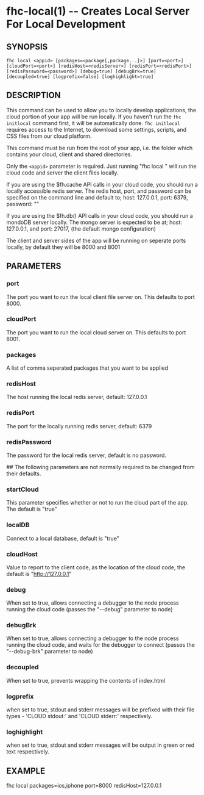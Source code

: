 fhc-local(1) -- Creates Local Server For Local Development
==========================================

## SYNOPSIS

    fhc local <appid> [packages=<package[,package...]>] [port=<port>] [cloudPort=<port>] [redisHost=<redisServer>] [redisPort=<redisPort>] [redisPassword=<password>] [debug=true] [debugBrk=true] [decoupled=true] [logprefix=false] [loghighlight=true]

## DESCRIPTION

This command can be used to allow you to locally develop applications, the cloud portion of your app will be run locally. If you haven't run the `fhc initlocal` command first, it will be automatically done. `fhc initlocal` requires access to the Internet, to download some settings, scripts, and CSS files from our cloud platform.

This command must be run from the root of your app, i.e. the folder which contains your cloud, client and shared directories.

Only the `<appid>` parameter is required. Just running "fhc local <appid>" will run the cloud code and server the client files locally.

If you are using the $fh.cache API calls in your cloud code, you should run a locally accessible redis server.  The redis host, port, and password can be specified on the command line and default to; host: 127.0.0.1, port: 6379, password: ""

If you are using the $fh.db() API calls in your cloud code, you should run a mondoDB server locally.  The mongo server is expected to be at; host: 127.0.0.1, and port: 27017, (the default mongo configuration)

The client and server sides of the app will be running on seperate ports locally, by default they will be 8000 and 8001

## PARAMETERS

### port

The port you want to run the local client file server on. This defaults to port 8000.

### cloudPort

The port you want to run the local cloud server on. This defaults to port 8001.

### packages

A list of comma seperated packages that you want to be applied

### redisHost

The host running the local redis server, default: 127.0.0.1

### redisPort

The port for the locally running redis server, default: 6379

### redisPassword

The password for the local redis server, default is no password.

## The following parameters are not normally required to be changed from their defaults.

### startCloud

This parameter specifies whether or not to run the cloud part of the app. The default is "true"

### localDB

Connect to a local database, default is "true"

### cloudHost

Value to report to the client code, as the location of the cloud code, the default is "http://127.0.0.1"

### debug

When set to true, allows connecting a debugger to the node process running the cloud code (passes the "--debug" parameter to node)

### debugBrk

When set to true, allows connecting a debugger to the node process running the cloud code, and waits for the debugger to connect (passes the "--debug-brk" parameter to node)

### decoupled

When set to true, prevents wrapping the contents of index.html

### logprefix

 when set to true, stdout and stderr messages will be prefixed with their file types - 'CLOUD stdout:' and 'CLOUD stderr:' respectively.

### loghighlight

 when set to true, stdout and stderr messages will be output in green or red text respectively.

## EXAMPLE

fhc local packages=ios,iphone port=8000 redisHost=127.0.0.1
